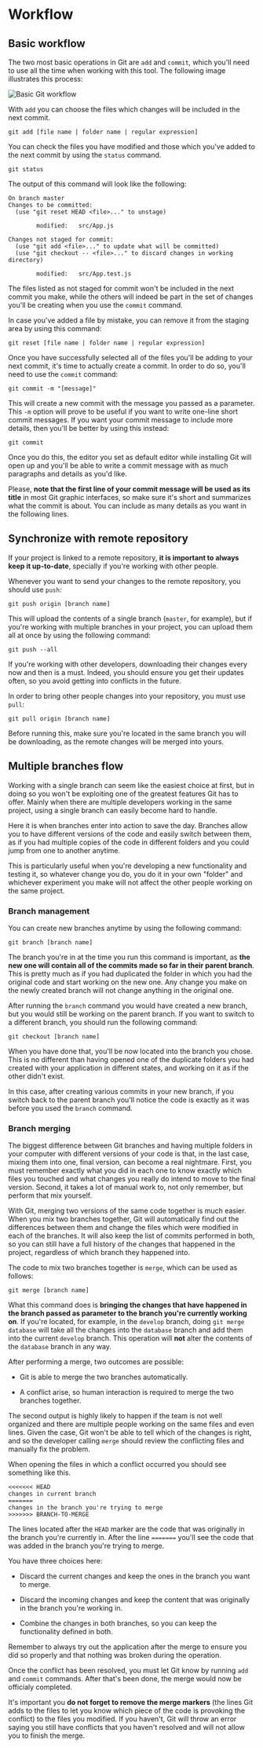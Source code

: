 # Workflow

## Basic workflow

The two most basic operations in Git are `add` and `commit`, which you'll need to use all the time when working with this tool. The following image illustrates this process:

![Basic Git workflow](images/basic_workflow.png "Basic Git workflow")


With `add` you can choose the files which changes will be included in the next commit.

```
git add [file name | folder name | regular expression]
```

You can check the files you have modified and those which you've added to the next commit by using the `status` command.

```
git status
```

The output of this command will look like the following:

```
On branch master
Changes to be committed:
  (use "git reset HEAD <file>..." to unstage)

        modified:   src/App.js

Changes not staged for commit:
  (use "git add <file>..." to update what will be committed)
  (use "git checkout -- <file>..." to discard changes in working directory)

        modified:   src/App.test.js
```

The files listed as not staged for commit won't be included in the next commit you make, while the others will indeed be part in the set of changes you'll be creating when you use the `commit` command.

In case you've added a file by mistake, you can remove it from the staging area by using this command:

```
git reset [file name | folder name | regular expression]
```

Once you have successfully selected all of the files you'll be adding to your next commit, it's time to actually create a commit. In order to do so, you'll need to use the `commit` command:

```
git commit -m "[message]"
```

This will create a new commit with the message you passed as a parameter. This `-m` option will prove to be useful if you want to write one-line short commit messages. If you want your commit message to include more details, then you'll be better by using this instead:

```
git commit
```

Once you do this, the editor you set as default editor while installing Git will open up and you'll be able to write a commit message with as much paragraphs and details as you'd like.

Please, **note that the first line of your commit message will be used as its title** in most Git graphic interfaces, so make sure it's short and summarizes what the commit is about. You can include as many details as you want in the following lines.

## Synchronize with remote repository

If your project is linked to a remote repository, **it is important to always keep it up-to-date**, specially if you're working with other people.

Whenever you want to send your changes to the remote repository, you should use `push`:

```
git push origin [branch name]
```

This will upload the contents of a single branch (`master`, for example), but if you're working with multiple branches in your project, you can upload them all at once by using the following command:

```
git push --all
```

If you're working with other developers, downloading their changes every now and then is a must. Indeed, you should ensure you get their updates often, so you avoid getting into conflicts in the future.

In order to bring other people changes into your repository, you must use `pull`:

```
git pull origin [branch name]
```

Before running this, make sure you're located in the same branch you will be downloading, as the remote changes will be merged into yours.

## Multiple branches flow

Working with a single branch can seem like the easiest choice at first, but in doing so you won't be exploiting one of the greatest features Git has to offer. Mainly when there are multiple developers working in the same project, using a single branch can easily become hard to handle.

Here it is when branches enter into action to save the day. Branches allow you to have different versions of the code and easily switch between them, as if you had multiple copies of the code in different folders and you could jump from one to another anytime.

This is particularly useful when you're developing a new functionality and testing it, so whatever change you do, you do it in your own "folder" and whichever experiment you make will not affect the other people working on the same project.

### Branch management

You can create new branches anytime by using the following command:

```
git branch [branch name]
```

The branch you're in at the time you run this command is important, as **the new one will contain all of the commits made so far in their parent branch**. This is pretty much as if you had duplicated the folder in which you had the original code and start working on the new one. Any change you make on the newly created branch will not change anything in the original one.

After running the `branch` command you would have created a new branch, but you would still be working on the parent branch. If you want to switch to a different branch, you should run the following command:

```
git checkout [branch name]
```

When you have done that, you'll be now located into the branch you chose. This is no different than having opened one of the duplicate folders you had created with your application in different states, and working on it as if the other didn't exist.

In this case, after creating various commits in your new branch, if you switch back to the parent branch you'll notice the code is exactly as it was before you used the `branch` command.

### Branch merging

The biggest difference between Git branches and having multiple folders in your computer with different versions of your code is that, in the last case, mixing them into one, final version, can become a real nightmare. First, you must remember exactly what you did in each one to know exactly which files you touched and what changes you really do intend to move to the final version. Second, it takes a lot of manual work to, not only remember, but perform that mix yourself.

With Git, merging two versions of the same code together is much easier. When you mix two branches together, Git will automatically find out the differences between them and change the files which were modified in each of the branches. It will also keep the list of commits performed in both, so you can still have a full history of the changes that happened in the project, regardless of which branch they happened into.

The code to mix two branches together is `merge`, which can be used as follows:

```
git merge [branch name]
```

What this command does is **bringing the changes that have happened in the branch passed as parameter to the branch you're currently working on**. If you're located, for example, in the `develop` branch, doing `git merge database` will take all the changes into the `database` branch and add them into the current `develop` branch. This operation will **not** alter the contents of the `database` branch in any way.

After performing a merge, two outcomes are possible:

* Git is able to merge the two branches automatically.

* A conflict arise, so human interaction is required to merge the two branches together.

The second output is highly likely to happen if the team is not well organized and there are multiple people working on the same files and even lines. Given the case, Git won't be able to tell which of the changes is right, and so the developer calling `merge` should review the conflicting files and manually fix the problem.

When opening the files in which a conflict occurred you should see something like this.

```
<<<<<<< HEAD
changes in current branch
=======
changes in the branch you're trying to merge
>>>>>>> BRANCH-TO-MERGE
```

The lines located after the `HEAD` marker are the code that was originally in the branch you're currently in. After the line `=======` you'll see the code that was added in the branch you're trying to merge.

You have three choices here:

* Discard the current changes and keep the ones in the branch you want to merge.

* Discard the incoming changes and keep the content that was originally in the branch you're working in.

* Combine the changes in both branches, so you can keep the functionality defined in both.

Remember to always try out the application after the merge to ensure you did so properly and that nothing was broken during the operation.

Once the conflict has been resolved, you must let Git know by running `add` and `commit` commands. After that's been done, the merge would now be officialy completed.

It's important you **do not forget to remove the merge markers** (the lines Git adds to the files to let you know which piece of the code is provoking the conflict) to the files you modified. If you haven't, Git will throw an error saying you still have conflicts that you haven't resolved and will not allow you to finish the merge.
